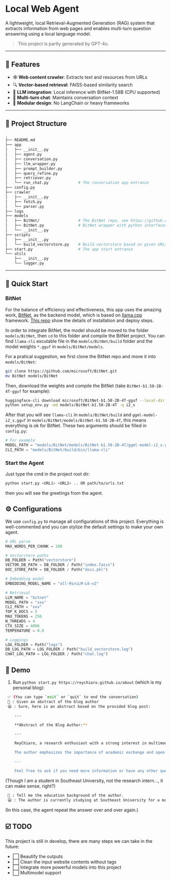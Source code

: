 # Local Web Agent

A lightweight, local Retrieval-Augmented Generation (RAG) system that extracts information from web pages and enables multi-turn question answering using a local language model.

> This project is partly generated by GPT-4o.

---

## 🔧 Features

- 🕸️ **Web content crawler**: Extracts text and resources from URLs
- 🔍 **Vector-based retrieval**: FAISS-based similarity search
- 🤖 **LLM integration**: Local inference with BitNet-1.58B (CPU supported)
- 🧩 **Multi-turn chat**: Maintains conversation context
- 🧱 **Modular design**: No LangChain or heavy frameworks

---

## 📁 Project Structure

```bash
.
├── README.md
├── app
│   ├── __init__.py
│   ├── agent.py
│   ├── conversation.py
│   ├── llm_wrapper.py
│   ├── prompt_builder.py
│   ├── query_refine.py
│   ├── retriever.py
│   └── run_chat.py             # The conversation app entrance 
├── config.py
├── crawler
│   ├── __init__.py
│   ├── fetch.py
│   └── parser.py
├── logs
├── models
│   ├── BitNet/                 # The BitNet repo, see https://github.com/microsoft/BitNet
│   ├── BitNet.py               # BitNet wrapper with python interfaces
│   └── __init__.py
├── scripts
│   ├── __init__.py
│   └── build_vectorstore.py    # Build vectorstore based on given URLs
├── start.py                    # The app start entrance
└── utils
    ├── __init__.py
    └── logger.py
```


---

## 🚀 Quick Start

### BitNet

For the balance of efficiency and effectiveness, this app uses the amazing work, [BitNet](https://github.com/microsoft/BitNet), as the backend model, which is based on [llama.cpp](https://github.com/ggml-org/llama.cpp) framework. [This repo](https://github.com/microsoft/BitNet) show the details of installation and deploy steps.

In order to integrate BitNet, the model should be moved to the folder `models/BitNet`, then `cd` to this folder and compile the BitNet project. You can find `llama-cli` excutable file in the `models/BitNet/build` folder and the model weights `*.gguf` in `models/BitNet/models`.

For a pratical suggestion, we first clone the BitNet repo and move it into `models/BitNet`:

```bash
git clone https://github.com/microsoft/BitNet.git
mv BitNet models/BitNet
```

Then, download the weights and compile the BitNet (take `BitNet-b1.58-2B-4T-gguf` for example):

```bash
huggingface-cli download microsoft/BitNet-b1.58-2B-4T-gguf --local-dir models/BitNet-b1.58-2B-4T
python setup_env.py -md models/BitNet-b1.58-2B-4T -q i2_s
```

After that you will see `llama-cli` in `models/BitNet/build` and `ggml-model-i2_s.gguf` in `models/BitNet/models/BitNet-b1.58-2B-4T`, this means everything is ok for BitNet. These two arguments should be filled in `config.py`:

```python
# For example
MODEL_PATH = "models/BitNet/models/BitNet-b1.58-2B-4T/ggml-model-i2_s.gguf"
CLI_PATH = "models/BitNet/build/bin/llama-cli"
```

### Start the Agent

Just type the cmd in the project root dir:

```bash
python start.py <URL1> <URL2> .. OR path/to/urls.txt
```

then you will see the greetings from the agent.


## ⚙️ Configurations

We use `config.py` to manage all configurations of this project. Everything is well-commented and you can stylize the default settings to make your own agent.

```python
# URL parse
MAX_WORDS_PER_CHUNK = 100

# Vectorstore paths
DB_FOLDER = Path("vectorstore")
VECTOR_DB_PATH = DB_FOLDER / Path("index.faiss")
DOC_STORE_PATH = DB_FOLDER / Path("docs.pkl")

# Embedding model
EMBEDDING_MODEL_NAME = "all-MiniLM-L6-v2"

# Retrieval
LLM_NAME = "bitnet"
MODEL_PATH = "xxx"
CLI_PATH = "xxx"
TOP_K_DOCS = 5
MAX_TOKENS = 256
N_THREADS = 4
CTX_SIZE = 4096
TEMPERATURE = 0.8

# Loggings
LOG_FOLDER = Path("logs")
DB_LOG_PATH = LOG_FOLDER / Path("build_vectorstore.log")
CHAT_LOG_PATH = LOG_FOLDER / Path("chat.log")
```


## 🎲 Demo

1. Run `python start.py https://reychiaro.github.io/about` (which is my personal blog):

```bash
 ✅ (You can type `exit` or `quit` to end the conversation)
 🧑 : Given an abstract of the blog author
 😃 : Sure, here is an abstract based on the provided blog post:

    ---

    **Abstract of the Blog Author:**

    ---

    ReyChiaro, a research enthusiast with a strong interest in multimodal models, contrastive learning, and computer vision, shares insights and experiences from their journey as a research intern at Southeast University. The blog post, titled "about," delves into the author's educational background, current research projects, and publications. ReyChiaro highlights their involvement in various research initiatives, particularly focusing on multimodal models and their applications. They also discuss their collaborations, achievements, and future aspirations in the field of computer vision and multimodal learning.

    The author emphasizes the importance of academic exchange and open discussions in advancing research ideas and exploring new model architectures. They invite readers to reach out or follow them on GitHub for more insights and discussions.

    ---

    Feel free to ask if you need more information or have any other questions! 🌟🔬📚
```

(Though I am a student in Southeast University, not the research intern..., it can make sense, right?)

```bash
 🧑 : Tell me the education background of the author.
 😃 : The author is currently studying at Southeast University for a master degree. The specific field of study is not mentioned in the document provided. The document includes a link to the university's website, which provides more information about the program. Southeast University is a well-known institution in China, offering a range of undergraduate and graduate programs in various fields, including engineering, science, and technology. The document does not specify the exact field of study within the master's degree program, so it may be in a broad field such as computer science, engineering, or a related discipline. However, the author expresses a strong interest in multimodal models, contrastive learning, and computer vision, which suggests a focus on these areas.
```

(In this case, the agent repeat the answer over and over again.)

## ☑️ TODO

This project is still in develop, there are many steps we can take in the future:

- ⬜️ Beautify the outputs
- ⬜️ Clean the input website contents without tags
- ⬜️ Integrate more powerful models into this project
- ⬜️ Multimodel support

